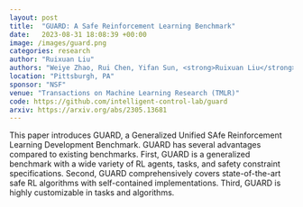 ```yaml
---
layout: post
title:  "GUARD: A Safe Reinforcement Learning Benchmark"
date:   2023-08-31 18:08:39 +00:00
image: /images/guard.png
categories: research
author: "Ruixuan Liu"
authors: "Weiye Zhao, Rui Chen, Yifan Sun, <strong>Ruixuan Liu</strong>, Tianhao Wei, Changliu Liu"
location: "Pittsburgh, PA"
sponsor: "NSF"
venue: "Transactions on Machine Learning Research (TMLR)"
code: https://github.com/intelligent-control-lab/guard
arxiv: https://arxiv.org/abs/2305.13681
---
```

This paper introduces GUARD, a Generalized Unified SAfe Reinforcement Learning Development Benchmark. 
GUARD has several advantages compared to existing benchmarks. 
First, GUARD is a generalized benchmark with a wide variety of RL agents, tasks, and safety constraint specifications. 
Second, GUARD comprehensively covers state-of-the-art safe RL algorithms with self-contained implementations. 
Third, GUARD is highly customizable in tasks and algorithms.